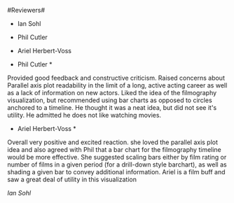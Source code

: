 #Reviewers#
*  Ian Sohl
* Phil Cutler
* Ariel Herbert-Voss

* Phil Cutler *

Provided good feedback and constructive criticism.  Raised concerns about Parallel axis plot readability in the limit of a long, active acting career as well as a lack of information on new actors.  Liked the idea of the filmography visualization, but recommended using bar charts as opposed to circles anchored to a timeline.  He thought it was a neat idea, but did not see it's utility.  He admitted he does not like watching movies.

* Ariel Herbert-Voss *

Overall very positive and excited reaction.  she loved the parallel axis plot idea and also agreed with Phil that a bar chart for the filmography timeline would be more effective.  She suggested scaling bars either by film rating or number of films in a given period (for a drill-down style barchart), as well as shading a given bar to convey additional information.  Ariel is a film buff and saw a great deal of utility in this visualization

*Ian Sohl*  